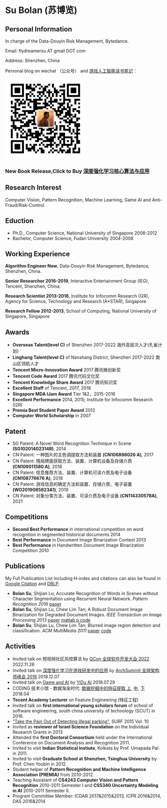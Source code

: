 # Su Bolan (苏博览)

## Personal Information

In charge of the Data-Douyin Risk Management, Bytedance.

Email: flydreamersu AT gmail DOT com

Address: Shenzhen, China

Personal blog on wechat （公众号） and [游戏人工智能读书笔记](https://zhuanlan.zhihu.com/TGAIRC)：

![SZ_Patient](https://raw.githubusercontent.com/fled/fled.github.io/master/qrcode_szpatient.jpg "深圳病人")

### New Book Release,Click to Buy [深度强化学习核心算法与应用](https://item.jd.com/30746048.html?newe=1)

## Research Interest
Computer Vision, Pattern Recognition, Machine Learning, Game AI and Anti-Fraud/Risk-Control.

## Eduction
- Ph.D., Computer Science, National University of Singapore 2008-2012
- Bachelor, Computer Science, Fudan University 2004-2008

## Working Experience

**Algorithm Engineer Now**, Data-Douyin Risk Management, Bytedance, Shenzhen, China. 

**Senior Researcher 2016-2019**, Interactive Entertainment Group (IEG), Tencent, Shenzhen, China. 

**Research Scientist 2013-2016**, Institute for Infocomm Research (I2R), Agency for Science, Technology and Research (A*STAR), Singapore

**Research Fellow 2012-2013**, School of Computing, National University of Singapore, Singapore

## Awards

- **Overseas Talent(level C)** of Shenzhen 2017-2022 海外高层次人才(孔雀计划)
- **Linghang Talent(level C)** of Nanshang District, Shenzhen 2017-2022 南山区领航人才
- **Tencent Micro-Innovation Award** 2017 腾讯微创新奖
- **Tencent Code Award** 2017 腾讯代码文化奖
- **Tencent Knowledge Share Award** 2017 腾讯知识奖
- **Excellent Staff** of Tencent, 2017, 2018
- **Singapore MDA IJam Award** Tier 1&2，2015-2016
- **Excellent Performance** 2014, 2015; Institute for Infocomm Research (I2R)
- **Premia Best Student Paper Award** 2012
- **Computer World Scholarship** in 2007

## Patent
- SG Patent: A Novel Word Recognition Technique in Scene **(SG10201402314R)**, 2014
- CN Patent: 一种图片的主色调提取方法和装置 **(CN106898026 A)**, 2017
- CN Patent: 残局牌面获取方法、装置、计算机设备及存储介质 **(CN109011580 A)**, 2018
- CN Patent: 信息推荐方法、装置、计算机可读介质及电子设备 **(CN108776676 A)**, 2018
- CN Patent: 游戏信息的确定方法和装置、存储介质、电子装置 **(WO2019085823A1)**, 2019
- CN Patent: 对象分类方法、装置、可读介质及电子设备 **(CN114330578A)**, 2021


## Competitions
- **Second Best Performance** in international competition on word recognition in segmented historical documents 2014
- **Best Performance** in Document Image Binarization Contest 2013
- **Best Performance** in Handwritten Document Image Binarization Competition 2010

## Publications
My Full Publication List including H-index and citations can also be found in [Google Citation](http://scholar.google.com.sg/citations?hl=en&user=ymlKC0EAAAAJ) and [DBLP](http://dblp.uni-trier.de/pers/hd/s/Su:Bolan).

- **Bolan Su**, Shijian Lu; Accurate Recognition of Words in Scenes without Character Segmentation using Recurrent Neural Network. _Pattern Recognition 2016_ [paper](paper/text_recog.pdf) 
- **Bolan Su**, Shijian Lu, Chew Lim Tan; A Robust Document Image Binarization for Degraded Document Images. _IEEE Transaction on Image Processing 2013_ [paper](paper/binarization.pdf) [matlab p code](https://github.com/fled/fled.github.io/tree/master/Code)
- **Bolan Su**, Shijian Lu, Chew Lim Tan; Blurred image region detection and classification. _ACM MultiMedia 2011_ [paper](paper/blur.pdf) [code](https://github.com/fled/blur_detection)

## Activities
- Invited talk on 短视频社区风控算法 by [QCon 全球软件开发大会 2022](https://qcon.infoq.cn/2022/shanghai/presentation/5107) 2022.11.26
- Invited talk on [深度强化学习在游戏研发中的应用](https://bj2018.archsummit.com/presentation/1309) by [ArchSummit 全球架构师峰会 2018](https://bj2018.archsummit.com/) 2018.12.07
- Invited talk on [Game and AI](https://www.meetup.com/Yidu-AI-Meetup/events/253028873/) by [YiDu AI](https://yiduai.sg/) 2018.07.29
- CODING 技术小馆 - 数据淘金时代: [数据挖掘中的特征提取 上](http://www.10tiao.com/html/717/201805/2649755956/1.html), [中](http://www.10tiao.com/html/717/201805/2649755970/1.html), [下](http://www.10tiao.com/html/717/201805/2649755973/1.html) 2018.04 
- **Tecent Academy Lecturer** on Feature Engineering (特征工程) 
- Invited talk on **first international young scholars forum** of school of software engineering, south china university of technology (SCUT) in 2016.
- ["Take the Pain Out of Detecting illegal parking"](https://www.ncs.com.sg/documents/20184/73753/SURF+Vol+10/7122cc9c-1f6b-4551-9df8-eeb59211bce5), SURF 2015 Vol. 10
- Invited as **reviewer of Israel Science Foundation** on the Individual Research Grants in 2013
- Attended the **first Doctoral Consortium** held under the International Conference on Document Analysis and Recognition 2011.
- Invited to visit **Indian Statistical Instiute**, Kolkata by Prof. Umapada Pal. in 2011.
- Invited to visit **Graduate School at Shenzhen, Tsinghua University** by Prof. Chen Youbin in 2012.
- Student helper of **Pattern Recognition and Machine Intelligence Association (PREMIA)** from 2010-2012.
- Teaching Assistant of **CS4243 Computer Vision and Pattern Recognition** 2010-2011 Semester I and **CS5340 Uncertainty Modeling in AI** 2010-2011 Semester II.
- Program Committee Member: ICDAR 2017&2015&2013, ICPR 2016&2014, DAS 2016&2014


